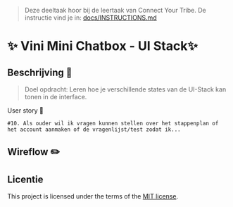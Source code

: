 > Deze deeltaak hoor bij de leertaak van Connect Your Tribe. De instructie vind je in: [docs/INSTRUCTIONS.md](docs/INSTRUCTIONS.md)

# ✨ Vini Mini Chatbox - UI Stack✨

## Beschrijving 📃

> Doel opdracht: Leren hoe je verschillende states van de UI-Stack kan tonen in de interface.

User story 👥

`#10. Als ouder wil ik vragen kunnen stellen over het stappenplan of het account aanmaken of de vragenlijst/test zodat ik...`

## Wireflow ✏️ 

## Licentie

This project is licensed under the terms of the [MIT license](./LICENSE).
